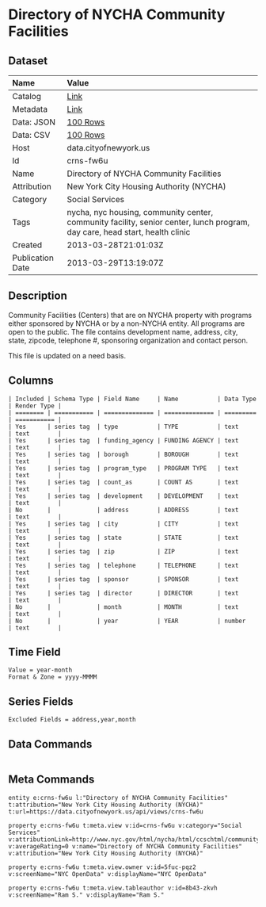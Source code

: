 # Directory of NYCHA Community Facilities

## Dataset

| Name | Value |
| :--- | :---- |
| Catalog | [Link](https://catalog.data.gov/dataset/directory-of-nycha-community-facilities-f87c8) |
| Metadata | [Link](https://data.cityofnewyork.us/api/views/crns-fw6u) |
| Data: JSON | [100 Rows](https://data.cityofnewyork.us/api/views/crns-fw6u/rows.json?max_rows=100) |
| Data: CSV | [100 Rows](https://data.cityofnewyork.us/api/views/crns-fw6u/rows.csv?max_rows=100) |
| Host | data.cityofnewyork.us |
| Id | crns-fw6u |
| Name | Directory of NYCHA Community Facilities |
| Attribution | New York City Housing Authority (NYCHA) |
| Category | Social Services |
| Tags | nycha, nyc housing, community center, community facility, senior center, lunch program, day care, head start, health clinic |
| Created | 2013-03-28T21:01:03Z |
| Publication Date | 2013-03-29T13:19:07Z |

## Description

Community Facilities (Centers) that are on NYCHA property with programs either sponsored by NYCHA or by a non-NYCHA entity. All programs are open to the public. The file contains development name, address, city, state, zipcode, telephone #, sponsoring organization and contact person. 

This file is updated on a need basis.

## Columns

```ls
| Included | Schema Type | Field Name     | Name           | Data Type | Render Type |
| ======== | =========== | ============== | ============== | ========= | =========== |
| Yes      | series tag  | type           | TYPE           | text      | text        |
| Yes      | series tag  | funding_agency | FUNDING AGENCY | text      | text        |
| Yes      | series tag  | borough        | BOROUGH        | text      | text        |
| Yes      | series tag  | program_type   | PROGRAM TYPE   | text      | text        |
| Yes      | series tag  | count_as       | COUNT AS       | text      | text        |
| Yes      | series tag  | development    | DEVELOPMENT    | text      | text        |
| No       |             | address        | ADDRESS        | text      | text        |
| Yes      | series tag  | city           | CITY           | text      | text        |
| Yes      | series tag  | state          | STATE          | text      | text        |
| Yes      | series tag  | zip            | ZIP            | text      | text        |
| Yes      | series tag  | telephone      | TELEPHONE      | text      | text        |
| Yes      | series tag  | sponsor        | SPONSOR        | text      | text        |
| Yes      | series tag  | director       | DIRECTOR       | text      | text        |
| No       |             | month          | MONTH          | text      | text        |
| No       |             | year           | YEAR           | number    | text        |
```

## Time Field

```ls
Value = year-month
Format & Zone = yyyy-MMMM
```

## Series Fields

```ls
Excluded Fields = address,year,month
```

## Data Commands

```ls
```

## Meta Commands

```ls
entity e:crns-fw6u l:"Directory of NYCHA Community Facilities" t:attribution="New York City Housing Authority (NYCHA)" t:url=https://data.cityofnewyork.us/api/views/crns-fw6u

property e:crns-fw6u t:meta.view v:id=crns-fw6u v:category="Social Services" v:attributionLink=http://www.nyc.gov/html/nycha/html/ccschtml/communitycenters.shtml v:averageRating=0 v:name="Directory of NYCHA Community Facilities" v:attribution="New York City Housing Authority (NYCHA)"

property e:crns-fw6u t:meta.view.owner v:id=5fuc-pqz2 v:screenName="NYC OpenData" v:displayName="NYC OpenData"

property e:crns-fw6u t:meta.view.tableauthor v:id=8b43-zkvh v:screenName="Ram S." v:displayName="Ram S."
```